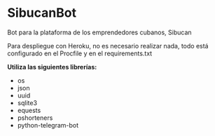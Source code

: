 # SibucanBot
Bot para la plataforma de los emprendedores cubanos, Sibucan

Para despliegue con Heroku, no es necesario realizar nada, todo está configurado en el Procfile y en el requirements.txt

**Utiliza las siguientes librerías:**
- os
- json
- uuid
- sqlite3
- equests
- pshorteners
- python-telegram-bot
